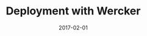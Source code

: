---
title: Deployment with Wercker
linktitle: Deployment with Wercker
description:
date: 2017-02-01
publishdate: 2017-02-01
lastmod: 2017-02-01
tags: [wercker]
categories: [hosting and deployment]
toc: false
draft: false
slug:
aliases: []
notes:
---